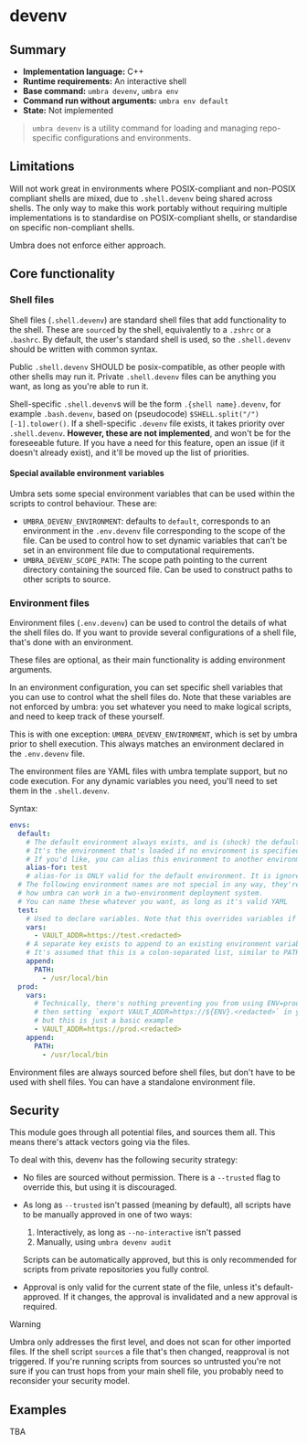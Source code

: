 # devenv

## Summary
* **Implementation language:** C++
* **Runtime requirements:** An interactive shell
* **Base command:** `umbra devenv`, `umbra env`
* **Command run without arguments:** `umbra env default`
* **State:** Not implemented

> `umbra devenv` is a utility command for loading and managing repo-specific configurations and environments.

## Limitations

Will not work great in environments where POSIX-compliant and non-POSIX compliant shells are mixed, due to `.shell.devenv` being shared across shells. The only way to make this work portably without requiring multiple implementations is to standardise on POSIX-compliant shells, or standardise on specific non-compliant shells.

Umbra does not enforce either approach.

## Core functionality

### Shell files

Shell files (`.shell.devenv`) are standard shell files that add functionality to the shell. These are `source`d by the shell, equivalently to a `.zshrc` or a `.bashrc`. By default, the user's standard shell is used, so the `.shell.devenv` should be written with common syntax. 

Public `.shell.devenv` SHOULD be posix-compatible, as other people with other shells may run it. Private `.shell.devenv` files can be anything you want, as long as you're able to run it.

Shell-specific `.shell.devenv`s will be the form `.{shell name}.devenv`, for example `.bash.devenv`, based on (pseudocode) `$SHELL.split("/")[-1].tolower()`. If a shell-specific `.devenv` file exists, it takes priority over `.shell.devenv`. **However, these are not implemented**, and won't be for the foreseeable future. If you have a need for this feature, open an issue (if it doesn't already exist), and it'll be moved up the list of priorities.

#### Special available environment variables

Umbra sets some special environment variables that can be used within the scripts to control behaviour. These are:

* `UMBRA_DEVENV_ENVIRONMENT`: defaults to `default`, corresponds to an environment in the `.env.devenv` file corresponding to the scope of the file. Can be used to control how to set dynamic variables that can't be set in an environment file due to computational requirements.
* `UMBRA_DEVENV_SCOPE_PATH`: The scope path pointing to the current directory containing the sourced file. Can be used to construct paths to other scripts to source.

### Environment files

Environment files (`.env.devenv`) can be used to control the details of what the shell files do. If you want to provide several configurations of a shell file, that's done with an environment. 

These files are optional, as their main functionality is adding environment arguments.

In an environment configuration, you can set specific shell variables that you can use to control what the shell files do. Note that these variables are not enforced by umbra: you set whatever you need to make logical scripts, and need to keep track of these yourself.

This is with one exception: `UMBRA_DEVENV_ENVIRONMENT`, which is set by umbra prior to shell execution. This always matches an environment declared in the `.env.devenv` file.

The environment files are YAML files with umbra template support, but no code execution. For any dynamic variables you need, you'll need to set them in the `.shell.devenv`.

Syntax:
```yaml
envs:
  default:
    # The default environment always exists, and is (shock) the default environment.
    # It's the environment that's loaded if no environment is specified.
    # If you'd like, you can alias this environment to another environment:
    alias-for: test
    # alias-for is ONLY valid for the default environment. It is ignored in all other environments.
  # The following environment names are not special in any way, they're just used to demonstrate
  # how umbra can work in a two-environment deployment system.
  # You can name these whatever you want, as long as it's valid YAML
  test:
    # Used to declare variables. Note that this overrides variables if they exist
    vars:
      - VAULT_ADDR=https://test.<redacted>
    # A separate key exists to append to an existing environment variable.
    # It's assumed that this is a colon-separated list, similar to PATH.
    append:
      PATH:
        - /usr/local/bin
  prod:
    vars:
      # Technically, there's nothing preventing you from using ENV=prod instead, and
      # then setting `export VAULT_ADDR=https://${ENV}.<redacted>` in your `.shell.devenv`,
      # but this is just a basic example
      - VAULT_ADDR=https://prod.<redacted>
    append:
      PATH:
        - /usr/local/bin
```

Environment files are always sourced before shell files, but don't have to be used with shell files. You can have a standalone environment file.

## Security

This module goes through all potential files, and sources them all. This means there's attack vectors going via the files. 

To deal with this, devenv has the following security strategy:

* No files are sourced without permission. There is a `--trusted` flag to override this, but using it is discouraged. 
* As long as `--trusted` isn't passed (meaning by default), all scripts have to be manually approved in one of two ways:
    1. Interactively, as long as `--no-interactive` isn't passed
    2. Manually, using `umbra devenv audit`

    Scripts can be automatically approved, but this is only recommended for scripts from private repositories you fully control.
* Approval is only valid for the current state of the file, unless it's default-approved. If it changes, the approval is invalidated and a new approval is required. 

> [!warning]
> Umbra only addresses the first level, and does not scan for other imported files. If the shell script `source`s a file that's then changed, reapproval is not triggered. If you're running scripts from sources so untrusted you're not sure if you can trust hops from your main shell file, you probably need to reconsider your security model.

## Examples

TBA
